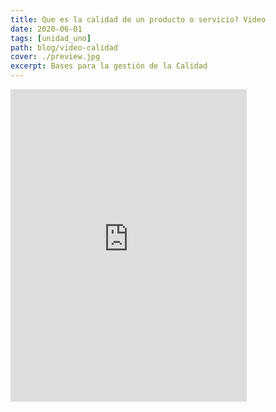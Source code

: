 ```yaml
---
title: Que es la calidad de un producto o servicio? Video
date: 2020-06-01
tags: [unidad_uno]
path: blog/video-calidad
cover: ./preview.jpg
excerpt: Bases para la gestión de la Calidad
---
```

<iframe width="75%" height="500" src="https://www.youtube.com/embed/tecGiI6gkyM" frameborder="0" allow="accelerometer; autoplay; encrypted-media; gyroscope; picture-in-picture" allowfullscreen></iframe>